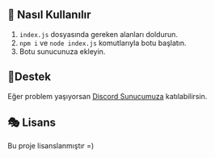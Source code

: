 ## 🎊 Nasıl Kullanılır
1. `index.js` dosyasında gereken alanları doldurun.
2. `npm i` ve `node index.js` komutlarıyla botu başlatın.
3. Botu sunucunuza ekleyin.

## 🧨Destek
Eğer problem yaşıyorsan [Discord Sunucumuza](https://discord.gg/a2RvZm5KN8) katılabilirsin.


## 🎭 Lisans

Bu proje lisanslanmıştır =)
